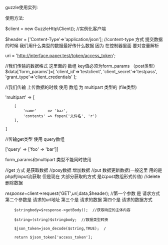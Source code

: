 guzzle使用实列:

使用方法:

$client = new GuzzleHttp\Client();  //实例化客户端

$header = ['Content-Type'=>'application/json'];  //content-type 方式  提交数据的时候 我们用什么类型的数据最好传什么数据 因为 在控制器里面 要对变量解析

uri   = 'http://interface.paper.test/token/access_token';
    
//我们传输的数据格式  这里面的 数组 key值必须为form_params （post类型）
$data['form_params']=[
            'client_id'=>'testclient',
            'client_secret'=>'testpass',
            'grant_type'=>'client_credentials'
];

//我们传输 上传数据的时候 使用 数组 为 multipart 类型的 (file类型)

'multipart' => [
       
        [
            'name'     => 'baz',
            'contents' => fopen('文件名', 'r')
        ],
      
    ]
//传输get类型 使用 query数组

['query' => ['foo' => 'bar']]



form_params和multipart 类型不能同时使用

//get 方式 是获取数据
//posy数据 增加数据
//put 数据更新数据(一般这里 用的是 php的input流获取 但是现在 大部分获取的方式 是以post数组形式传值)
//delete 删除数据

$response=$client->request('GET',$uri ,$data,$header);  //第一个参数 是 请求方式  第二个参数是 请求的url地址  第三个是 请求的数据  第四个是 请求的数据方式




        $stringbody=$response->getBody();  //获取响应的主体内容

        $string=(string)$stringbody;  //数据类型转换

        $json_token=json_decode($string,TRUE);  /

        return $json_token['access_token'];